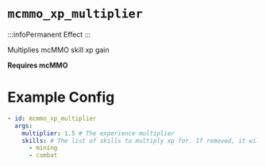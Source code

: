 # `mcmmo_xp_multiplier`
:::infoPermanent Effect
:::

Multiplies mcMMO skill xp gain

**Requires mcMMO**

# Example Config
```yaml
- id: mcmmo_xp_multiplier
  args:
    multiplier: 1.5 # The experience multiplier
    skills: # The list of skills to multiply xp for. If removed, it will multiply all skills.
      - mining
      - combat 
```
